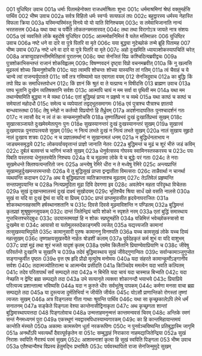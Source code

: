 001  युधिष्ठिर उवाच
001a धर्माः पितामहेनोक्ता राजधर्माश्रिताः शुभाः
001c धर्ममाश्रमिणां श्रेष्ठं वक्तुमर्हसि पार्थिव
002  भीष्म उवाच
002a सर्वत्र विहितो धर्मः स्वर्ग्यः सत्यफलं तपः
002c बहुद्वारस्य धर्मस्य नेहास्ति विफला क्रिया
003a यस्मिन्यस्मिंस्तु विनये यो यो याति विनिश्चयम्
003c स तमेवाभिजानाति नान्यं भरतसत्तम
004a यथा यथा च पर्येति लोकतन्त्रमसारवत्
004c तथा तथा विरागोऽत्र जायते नात्र संशयः
005a एवं व्यवसिते लोके बहुदोषे युधिष्ठिर
005c आत्ममोक्षनिमित्तं वै यतेत मतिमान्नरः
006  युधिष्ठिर उवाच
006a नष्टे धने वा दारे वा पुत्रे पितरि वा मृते
006c यया बुद्ध्या नुदेच्छोकं तन्मे ब्रूहि पितामह
007  भीष्म उवाच
007a नष्टे धने वा दारे वा पुत्रे पितरि वा मृते
007c अहो दुःखमिति ध्यायञ्शोकस्यापचितिं चरेत्
008a अत्राप्युदाहरन्तीममितिहासं पुरातनम्
008c यथा सेनजितं विप्रः कश्चिदित्यब्रवीद्वचः
009a पुत्रशोकाभिसन्तप्तं राजानं शोकविह्वलम्
009c विषण्णवदनं दृष्ट्वा विप्रो वचनमब्रवीत्
010a किं नु खल्वसि मूढस्त्वं शोच्यः किमनुशोचसि
010c यदा त्वामपि शोचन्तः शोच्या यास्यन्ति तां गतिम्
011a त्वं चैवाहं च ये चान्ये त्वां राजन्पर्युपासते
011c सर्वे तत्र गमिष्यामो यत एवागता वयम्
012  सेनजिदुवाच
012a का बुद्धिः किं तपो विप्र कः समाधिस्तपोधन
012c किं ज्ञानं किं श्रुतं वा ते यत्प्राप्य न विषीदसि
013  ब्राह्मण उवाच
013a पश्य भूतानि दुःखेन व्यतिषक्तानि सर्वशः
013c आत्मापि चायं न मम सर्वा वा पृथिवी मम
014a यथा मम तथान्येषामिति बुद्ध्या न मे व्यथा
014c एतां बुद्धिमहं प्राप्य न प्रहृष्ये न च व्यथे
015a यथा काष्ठं च काष्ठं च समेयातां महोदधौ
015c समेत्य च व्यपेयातां तद्वद्भूतसमागमः
016a एवं पुत्राश्च पौत्राश्च ज्ञातयो बान्धवास्तथा
016c तेषु स्नेहो न कर्तव्यो विप्रयोगो हि तैर्ध्रुवम्
017a अदर्शनादापतितः पुनश्चादर्शनं गतः
017c न त्वासौ वेद न त्वं तं कः सन्कमनुशोचसि
018a तृष्णार्तिप्रभवं दुःखं दुःखार्तिप्रभवं सुखम्
018c सुखात्सञ्जायते दुःखमेवमेतत्पुनः पुनः
018e सुखस्यानन्तरं दुःखं दुःखस्यानन्तरं सुखम्
019a सुखात्त्वं दुःखमापन्नः पुनरापत्स्यसे सुखम्
019c न नित्यं लभते दुःखं न नित्यं लभते सुखम्
020a नालं सुखाय सुहृदो नालं दुःखाय शत्रवः
020c न च प्रज्ञालमर्थानां न सुखानामलं धनम्
021a न बुद्धिर्धनलाभाय न जाड्यमसमृद्धये
021c लोकपर्यायवृत्तान्तं प्राज्ञो जानाति नेतरः
022a बुद्धिमन्तं च मूढं च शूरं भीरुं जडं कविम्
022c दुर्बलं बलवन्तं च भागिनं भजते सुखम्
023a धेनुर्वत्सस्य गोपस्य स्वामिनस्तस्करस्य च
023c पयः पिबति यस्तस्या धेनुस्तस्येति निश्चयः
024a ये च मूढतमा लोके ये च बुद्धेः परं गताः
024c ते नराः सुखमेधन्ते क्लिश्यत्यन्तरितो जनः
025a अन्त्येषु रेमिरे धीरा न ते मध्येषु रेमिरे
025c अन्त्यप्राप्तिं सुखामाहुर्दुःखमन्तरमन्तयोः
026a ये तु बुद्धिसुखं प्राप्ता द्वन्द्वातीता विमत्सराः
026c तान्नैवार्था न चानर्था व्यथयन्ति कदाचन
027a अथ ये बुद्धिमप्राप्ता व्यतिक्रान्ताश्च मूढताम्
027c तेऽतिवेलं प्रहृष्यन्ति सन्तापमुपयान्ति च
028a नित्यप्रमुदिता मूढा दिवि देवगणा इव
028c अवलेपेन महता परिदृब्धा विचेतसः
029a सुखं दुःखान्तमालस्यं दुःखं दाक्ष्यं सुखोदयम्
029c भूतिश्चैव श्रिया सार्धं दक्षे वसति नालसे
030a सुखं वा यदि वा दुःखं द्वेष्यं वा यदि वा प्रियम्
030c प्राप्तं प्राप्तमुपासीत हृदयेनापराजितः
031a शोकस्थानसहस्राणि हर्षस्थानशतानि च
031c दिवसे दिवसे मूढमाविशन्ति न पण्डितम्
032a बुद्धिमन्तं कृतप्रज्ञं शुश्रूषुमनसूयकम्
032c दान्तं जितेन्द्रियं चापि शोको न स्पृशते नरम्
033a एतां बुद्धिं समास्थाय गुप्तचित्तश्चरेद्बुधः
033c उदयास्तमयज्ञं हि न शोकः स्प्रष्टुमर्हति
034a यन्निमित्तं भवेच्छोकस्त्रासो वा दुःखमेव वा
034c आयासो वा यतोमूलस्तदेकाङ्गमपि त्यजेत्
035a यद्यत्त्यजति कामानां तत्सुखस्याभिपूर्यते
035c कामानुसारी पुरुषः कामाननु विनश्यति
036a यच्च कामसुखं लोके यच्च दिव्यं महत्सुखम्
036c तृष्णाक्षयसुखस्यैते नार्हतः षोडशीं कलाम्
037a पूर्वदेहकृतं कर्म शुभं वा यदि वाशुभम्
037c प्राज्ञं मूढं तथा शूरं भजते यादृशं कृतम्
038a एवमेव किलैतानि प्रियाण्येवाप्रियाणि च
038c जीवेषु परिवर्तन्ते दुःखानि च सुखानि च
039a तदेवं बुद्धिमास्थाय सुखं जीवेद्गुणान्वितः
039c सर्वान्कामाञ्जुगुप्सेत सङ्गान्कुर्वीत पृष्ठतः
039e वृत्त एष हृदि प्रौढो मृत्युरेष मनोमयः
040a यदा संहरते कामान्कूर्मोऽङ्गानीव सर्वशः
040c तदात्मज्योतिरात्मा च आत्मन्येव प्रसीदति
041a किञ्चिदेव ममत्वेन यदा भवति कल्पितम्
041c तदेव परितापार्थं सर्वं सम्पद्यते तदा
042a न बिभेति यदा चायं यदा चास्मान्न बिभ्यति
042c यदा नेच्छति न द्वेष्टि ब्रह्म सम्पद्यते तदा
043a उभे सत्यानृते त्यक्त्वा शोकानन्दौ भयाभये
043c प्रियाप्रिये परित्यज्य प्रशान्तात्मा भविष्यसि
044a यदा न कुरुते धीरः सर्वभूतेषु पापकम्
044c कर्मणा मनसा वाचा ब्रह्म सम्पद्यते तदा
045a या दुस्त्यजा दुर्मतिभिर्या न जीर्यति जीर्यतः
045c योऽसौ प्राणान्तिको रोगस्तां तृष्णां त्यजतः सुखम्
046a अत्र पिङ्गलया गीता गाथाः श्रूयन्ति पार्थिव
046c यथा सा कृच्छ्रकालेऽपि लेभे धर्मं सनातनम्
047a सङ्केते पिङ्गला वेश्या कान्तेनासीद्विनाकृता
047c अथ कृच्छ्रगता शान्तां बुद्धिमास्थापयत्तदा
048  पिङ्गलोवाच
048a उन्मत्ताहमनुन्मत्तं कान्तमन्ववसं चिरम्
048c अन्तिके रमणं सन्तं नैनमध्यगमं पुरा
049a एकस्थूणं नवद्वारमपिधास्याम्यगारकम्
049c का हि कान्तमिहायान्तमयं कान्तेति मंस्यते
050a अकामाः कामरूपेण धूर्ता नरकरूपिणः
050c न पुनर्वञ्चयिष्यन्ति प्रतिबुद्धास्मि जागृमि
051a अनर्थोऽपि भवत्यर्थो दैवात्पूर्वकृतेन वा
051c सम्बुद्धाहं निराकारा नाहमद्याजितेन्द्रिया
052a सुखं निराशः स्वपिति नैराश्यं परमं सुखम्
052c आशामनाशां कृत्वा हि सुखं स्वपिति पिङ्गला
053  भीष्म उवाच
053a एतैश्चान्यैश्च विप्रस्य हेतुमद्भिः प्रभाषितैः
053c पर्यवस्थापितो राजा सेनजिन्मुमुदे सुखम्

